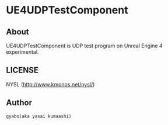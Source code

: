# UE4UDPTestComponent

## About

UE4UDPTestComponent is UDP test program on Unreal Engine 4 experimental.

## LICENSE

NYSL (http://www.kmonos.net/nysl/)

## Author

	gyabo(aka yasai kumaashi)

